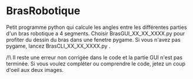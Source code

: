 # BrasRobotique

Petit programme python qui calcule les angles entre les différentes parties d'un bras robotique a 4 segments. 
Choisir BrasGUI_XX_XX_XXXX.py pour profiter du dessin du bras dans une fenetre pygame.
Si vous n'avez pas pygame, lancez BrasCLI_XX_XX_XXXX.py .


/!\ Il reste une erreur non corrigée dans le code et la partie GUI n'est pas terminée.
Si vous voulez compléter ou comprendre le code, jetez un coup d'oeil aux deux images.

